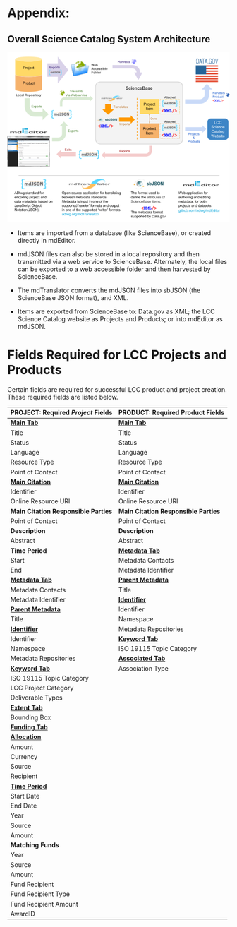# Appendix:

## Overall Science Catalog System Architecture

![](/assets/Science_Catalog_System_Architecture.png)

* Items are imported from a database \(like ScienceBase\), or created directly in mdEditor.
* mdJSON files can also be stored in a local repository and then transmitted via a web service to ScienceBase. Alternately, the  local files can be exported to a web accessible folder and then harvested by ScienceBase.

* The mdTranslator converts the mdJSON files into sbJSON \(the ScienceBase JSON format\), and XML.

* Items are exported from ScienceBase to: Data.gov as XML; the LCC Science Catalog website as Projects and Products; or into mdEditor as mdJSON.

# Fields Required for LCC Projects and Products

Certain fields are required for successful LCC product and project creation. These required fields are listed below.

| PROJECT: Required _**Project**_ Fields | PRODUCT: Required **Product** Fields |
| :--- | :--- |
| [**Main Tab**](/record/main.md) | [**Main Tab**](/record/main.md) |
| Title | Title |
| Status | Status |
| Language | Language |
| Resource Type | Resource Type |
| Point of Contact | Point of Contact |
| [**Main Citation**](/record/main/citation.md) | [**Main Citation**](/record/main/citation.md) |
| Identifier | Identifier |
| Online Resource URI | Online Resource URI |
| **Main Citation Responsible Parties** | **Main Citation Responsible Parties** |
| Point of Contact | Point of Contact |
| **Description** | **Description** |
| Abstract | Abstract |
| **Time Period** | [**Metadata Tab**](/record/metatdata.md) |
| Start | Metadata Contacts |
| End | Metadata Identifier |
| [**Metadata Tab**](/record/metatdata.md) | [**Parent Metadata**](/record/metatdata/parent-metadata.md) |
| Metadata Contacts | Title |
| Metadata Identifier | [**Identifier**](/record/metatdata/parent-metadata/identifier.md) |
| [**Parent Metadata**](/record/metatdata/parent-metadata.md) | Identifier |
| Title | Namespace |
| [**Identifier**](/record/metatdata/parent-metadata/identifier.md) | Metadata Repositories |
| Identifier | [**Keyword Tab**](/record/keywords.md) |
| Namespace | ISO 19115 Topic Category |
| Metadata Repositories | [**Associated Tab**](/record/record-associated.md) |
| [**Keyword Tab**](/record/keywords.md) | Association Type |
| ISO 19115 Topic Category |  |
| LCC Project Category |  |
| Deliverable Types |  |
| [**Extent Tab**](/record/record-extent.md) |  |
| Bounding Box |  |
| [**Funding Tab**](/record/record-funding.md) |  |
| [**Allocation**](/record/record-funding/allocation.md) |  |
| Amount |  |
| Currency |  |
| Source |  |
| Recipient |  |
| [**Time Period**](/record/record-funding/time-period.md) |  |
| Start Date |  |
| End Date |  |
| Year |  |
| Source |  |
| Amount |  |
| **Matching Funds** |  |
| Year |  |
| Source |  |
| Amount |  |
| Fund Recipient |  |
| Fund Recipient Type |  |
| Fund Recipient Amount |  |
| AwardID |  |



